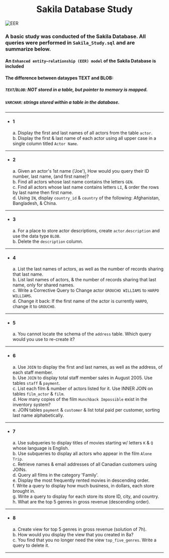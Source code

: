 <h1 align=center> Sakila Database Study </h1>

![EER](src='Sakila_Screenshot.jpg')

### A basic study was conducted of the Sakila Database.  All queries were performed in `Sakila_Study.sql` and are summarize below.  
#### An `Enhanced entity–relationship (EER) model` of the Sakila Database is included<br>
#### The difference between dataypes TEXT and BLOB:
 ##### `TEXT`/`BLOB`: NOT stored in a table, but pointer to memory is mapped. <br>
 ##### `VARCHAR`: strings stored within a table in the database. <br>

<hr>

- #### 1<br>
  a. Display the first and last names of all actors from the table `actor`.<br>
  b. Display the first & last name of each actor using all upper case in a single column titled `Actor Name`.<br>
<hr>

- #### 2<br>
  a. Given an actor's 1st name ('Joe'), How would you query their ID number, last name, (and first name)?<br>
  b. Find all actors whose last name contains the letters `GEN`.<br>
  c. Find all actors whose last name contains letters `LI`, & order the rows by last name then first name.<br>
  d. Using `IN`, display `country_id` & `country` of the following: Afghanistan, Bangladesh, & China.<br>
<hr>

- #### 3<br>
  a. For a place to store actor descriptions, create `actor`.`description` and use the data type `BLOB`.<br>
  b. Delete the `description` column.<br>
<hr>

- #### 4<br>
  a. List the last names of actors, as well as the number of records sharing that last name.<br>
  b. List last names of actors, & the number of records sharing that last name, only for shared names.<br>
  c. Write a Corrective Query to Change actor `GROUCHO WILLIAMS` to `HARPO WILLIAMS`.<br>
  d. Change it back: If the first name of the actor is currently `HARPO`, change it to `GROUCHO`.<br>
<hr>

- #### 5<br>
  a. You cannot locate the schema of the `address` table. Which query would you use to re-create it?<br>
<hr>

- #### 6<br>
  a. Use `JOIN` to display the first and last names, as well as the address, of each staff member.<br>
  b. Use `JOIN` to display total staff member sales in August 2005. Use tables `staff` & `payment`.<br>
  c. List each film & number of actors listed for it. Use INNER JOIN on tables `film_actor` & `film`.<br>
  d. How many copies of the film `Hunchback Impossible` exist in the inventory system?<br>
  e. JOIN tables `payment` & `customer` & list total paid per customer, sorting last name alphabetically.<br>
<hr>

- #### 7<br>
  a. Use subqueries to display titles of movies starting w/ letters `K` & `Q` whose language is English.<br>
  b. Use subqueries to display all actors who appear in the film `Alone Trip`.<br>
  c. Retrieve names & email addresses of all Canadian customers using JOINs.<br>
  d. Query all films in the category 'Family'.<br>
  e. Display the most frequently rented movies in descending order.<br>
  f. Write a query to display how much business, in dollars, each store brought in.<br>
  g. Write a query to display for each store its store ID, city, and country.<br>
  h. What are the top 5 genres in gross revenue (descending order).<br>
<hr>

- #### 8<br>
  a. Create view for top 5 genres in gross revenue (solution of 7h).<br>
  b. How would you display the view that you created in 8a?<br>
  c. You find that you no longer need the view `top_five_genres`. Write a query to delete it.<br>
  
<hr>
